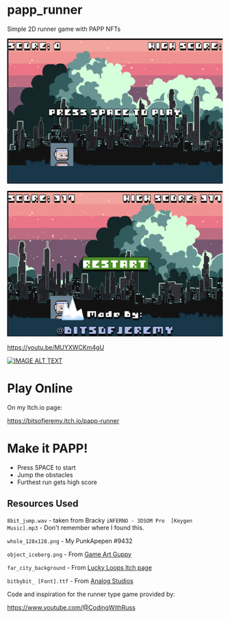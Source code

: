 # papp_runner

Simple 2D runner game with PAPP NFTs

![screenshot_01](screenshot_01.png)

![screenshot_02](screenshot_02.png)

https://youtu.be/MUYXWCKm4gU

[![IMAGE ALT TEXT](http://img.youtube.com/vi/MUYXWCKm4gU/0.jpg)](http://www.youtube.com/watch?v=MUYXWCKm4gU "PAPP Runner Screen recording 01")


# Play Online

On my Itch.io page:

https://bitsofjeremy.itch.io/papp-runner


# Make it PAPP!

- Press SPACE to start
- Jump the obstacles
- Furthest run gets high score


## Resources Used

`8bit_jump.wav` - taken from Bracky
`iNFERNO - 3DSOM Pro  [Keygen Music].mp3` - Don't remember where I found this.

`whole_128x128.png` - My PunkApepen #9432

`object_iceberg.png` - From [Game Art Guppy](https://www.gameartguppy.com/shop/ice-world-platformer-set/)

`far_city_background` - From [Lucky Loops Itch page](https://lucky-loops.itch.io/parallax-city-background)

`bitbybit_ [Font].ttf` - From [Analog Studios](https://analogstudios.itch.io/bitbybitfont)


Code and inspiration for the runner type game provided by:

https://www.youtube.com/@CodingWithRuss



